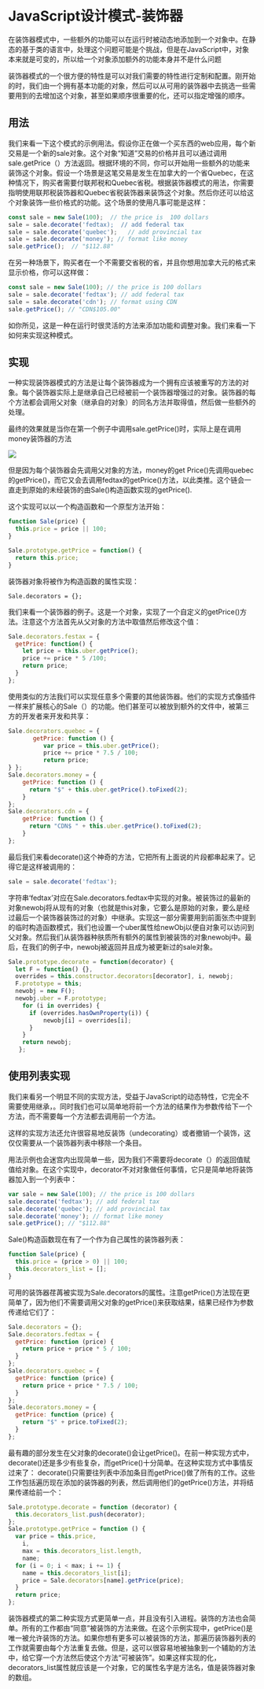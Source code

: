 # JavaScript设计模式-装饰器

在装饰器模式中，一些额外的功能可以在运行时被动态地添加到一个对象中。在静态的基于类的语言中，处理这个问题可能是个挑战，但是在JavaScript中，对象本来就是可变的，所以给一个对象添加额外的功能本身并不是什么问题

装饰器模式的一个很方便的特性是可以对我们需要的特性进行定制和配置。刚开始的时，我们由一个拥有基本功能的对象，然后可以从可用的装饰器中去挑选一些需要用到的去增加这个对象，甚至如果顺序很重要的化，还可以指定增强的顺序。

## 用法

我们来看一下这个模式的示例用法。假设你正在做一个买东西的web应用，每个新交易是一个新的sale对象。这个对象“知道”交易的价格并且可以通过调用sale.getPrice（）方法返回。根据环境的不同，你可以开始用一些额外的功能来装饰这个对象。假设一个场景是这笔交易是发生在加拿大的一个省Quebec，在这种情况下，购买者需要付联邦税和Quebec省税。根据装饰器模式的用法，你需要指明使用联邦税装饰器和Quebec省税装饰器来装饰这个对象。然后你还可以给这个对象装饰一些价格式的功能。这个场景的使用凡事可能是这样：

```js
const sale = new Sale(100);  // the price is  100 dollars
sale = sale.decorate('fedtax);  // add federal tax
sale = sale.decorate('quebec');   // add provincial tax
sale = sale.decorate('money'); // format like money
sale.getPrice();  // "$112.88"
```

在另一种场景下，购买者在一个不需要交省税的省，并且你想用加拿大元的格式来显示价格，你可以这样做：

```js
const sale = new Sale(100); // the price is 100 dollars
sale = sale.decorate('fedtax'); // add federal tax
sale = sale.decorate('cdn'); // format using CDN
sale.getPrice(); // "CDN$105.00"
```

如你所见，这是一种在运行时很灵活的方法来添加功能和调整对象。我们来看一下如何来实现这种模式。

## 实现

一种实现装饰器模式的方法是让每个装饰器成为一个拥有应该被重写的方法的对象。每个装饰器实际上是继承自己已经被前一个装饰器增强过的对象。装饰器的每个方法都会调用父对象（继承自的对象）的同名方法并取得值，然后做一些额外的处理。

最终的效果就是当你在第一个例子中调用sale.getPrice()时，实际上是在调用money装饰器的方法

![](https://upload-images.jianshu.io/upload_images/9403248-fea0709544b4cc9c.png?imageMogr2/auto-orient/strip%7CimageView2/2/w/1240)

但是因为每个装饰器会先调用父对象的方法，money的get Price()先调用quebec的getPrice()，而它又会去调用fedtax的getPrice()方法，以此类推。这个链会一直走到原始的未经装饰的由Sale()构造函数实现的getPrice().

这个实现可以以一个构造函数和一个原型方法开始：

```js
function Sale(price) {
  this.price = price || 100;
}

Sale.prototype.getPrice = function() {
  return this.price;
}
```

装饰器对象将被作为构造函数的属性实现：

```
Sale.decorators = {};
```

我们来看一个装饰器的例子。这是一个对象，实现了一个自定义的getPrice()方法。注意这个方法首先从父对象的方法中取值然后修改这个值：

```js
Sale.decorators.festax = {
  getPrice: function() {
    let price = this.uber.getPrice();
    price += price * 5 /100;
    return price;
  }
};
```

使用类似的方法我们可以实现任意多个需要的其他装饰器。他们的实现方式像插件一样来扩展核心的Sale（）的功能。他们甚至可以被放到额外的文件中，被第三方的开发者来开发和共享：

```js
Sale.decorators.quebec = {
       getPrice: function () {
          var price = this.uber.getPrice();
          price += price * 7.5 / 100;
          return price;
} };
Sale.decorators.money = {
    getPrice: function () {
      return "$" + this.uber.getPrice().toFixed(2);
    }
};
Sale.decorators.cdn = {
    getPrice: function () {
      return "CDN$ " + this.uber.getPrice().toFixed(2);
    }
};
```

最后我们来看decorate()这个神奇的方法，它把所有上面说的片段都串起来了。记得它是这样被调用的：

```js
sale = sale.decorate('fedtax');
```

字符串‘fedtax’对应在Sale.decorators.fedtax中实现的对象。被装饰过的最新的对象newobj将从现有的对象（也就是this对象，它要么是原始的对象，要么是经过最后一个装饰器装饰过的对象）中继承。实现这一部分需要用到前面张杰中提到的临时构造函数模式，我们也设置一个uber属性给newObj以便自对象可以访问到父对象。然后我们从装饰器种肤质所有额外的属性到被装饰的对象newobj中。最后，在我们的例子中，newobj被返回并且成为被更新过的sale对象。

```js
Sale.prototype.decorate = function(decorator) {
  let F = function() {},
  overrides = this.constructor.decorators[decorator], i, newobj;
  F.prototype = this;
  newobj = new F();
  newobj.uber = F.prototype;
    for (i in overrides) {
      if (overrides.hasOwnProperty(i)) {
          newobj[i] = overrides[i];
      }
    }
    return newobj;
   };
```

## 使用列表实现

我们来看另一个明显不同的实现方法，受益于JavaScript的动态特性，它完全不需要使用继承，。同时我们也可以简单地将前一个方法的结果作为参数传给下一个方法，而不需要每一个方法都去调用前一个方法。

这样的实现方法还允许很容易地反装饰（undecorating）或者撤销一个装饰，这仅仅需要从一个装饰器列表中移除一个条目。

用法示例也会迷宫内出现简单一些，因为我们不需要将decorate（）的返回值赋值给对象。在这个实现中，decorator不对对象做任何事情，它只是简单地将装饰器加入到一个列表中：

```js
var sale = new Sale(100); // the price is 100 dollars
sale.decorate('fedtax'); // add federal tax
sale.decorate('quebec'); // add provincial tax
sale.decorate('money'); // format like money
sale.getPrice(); // "$112.88"
```

Sale()构造函数现在有了一个作为自己属性的装饰器列表：

```js
function Sale(price) {
  this.price = (price > 0) || 100;
  this.decorators_list = [];
}
```

可用的装饰器荏苒被实现为Sale.decorators的属性。注意getPrice()方法现在更简单了，因为他们不需要调用父对象的getPrice()来获取结果，结果已经作为参数传递给它们了：

```js
Sale.decorators = {};
Sale.decorators.fedtax = {
  getPrice: function (price) {
    return price + price * 5 / 100;
  }
};
Sale.decorators.quebec = {
  getPrice: function (price) {
    return price + price * 7.5 / 100;
  }
};
Sale.decorators.money = {
  getPrice: function (price) {
    return "$" + price.toFixed(2);
  }
};
```

最有趣的部分发生在父对象的decorate()会让getPrice()。在前一种实现方式中，decorate()还是多少有些复杂，而getPrice()十分简单。在这种实现方式中事情反过来了： decorate()只需要往列表中添加条目而getPrice()做了所有的工作。这些工作包括遍历现在添加的装饰器的列表，然后调用他们的getPrice()方法，并将结果传递给前一个：


```js
Sale.prototype.decorate = function (decorator) {
  this.decorators_list.push(decorator);
};
Sale.prototype.getPrice = function () {
  var price = this.price,
    i,
    max = this.decorators_list.length,
    name;
  for (i = 0; i < max; i += 1) {
    name = this.decorators_list[i];
    price = Sale.decorators[name].getPrice(price);
  }
  return price;
};
```


装饰器模式的第二种实现方式更简单一点，并且没有引入进程。装饰的方法也会简单。所有的工作都由“同意”被装饰的方法来做。在这个示例实现中，getPrice()是唯一被允许装饰的方法。如果你想有更多可以被装饰的方法，那遍历装饰器列表的工作就需要由每个方法重复去做。但是，这可以很容易地被抽象到一个辅助的方法中，给它穿一个方法然后使这个方法“可被装饰”。如果这样实现的化，decorators_list属性就应该是一个对象，它的属性名字是方法名，值是装饰器对象的数组。





